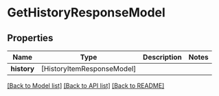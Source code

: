 # GetHistoryResponseModel

## Properties
Name | Type | Description | Notes
------------ | ------------- | ------------- | -------------
**history** | [HistoryItemResponseModel] |  | 

[[Back to Model list]](../README.md#documentation-for-models) [[Back to API list]](../README.md#documentation-for-api-endpoints) [[Back to README]](../README.md)


